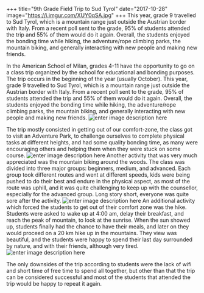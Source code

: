 +++
title="9th Grade Field Trip to Sud Tyrol"
date="2017-10-28"
image="https://i.imgur.com/XUY0qSA.jpg"
+++
This year, grade 9 travelled to Sud Tyrol, which is a mountain range just outside the Austrian border with Italy. From a recent poll sent to the grade, 95% of students attended the trip and 55% of them would do it again. Overall, the students enjoyed the bonding time while hiking, the adventure/rope climbing parks, the mountain biking, and generally interacting with new people and making new friends. 
<!--more-->

In the American School of Milan, grades 4-11 have the opportunity to go on a class trip organized by the school for educational and bonding purposes. The trip occurs in the beginning of the year (usually October). This year, grade 9 travelled to Sud Tyrol, which is a mountain range just outside the Austrian border with Italy. From a recent poll sent to the grade, 95% of students attended the trip and 55% of them would do it again. Overall, the students enjoyed the bonding time while hiking, the adventure/rope climbing parks, the mountain biking, and generally interacting with new people and making new friends. 
![enter image description here](https://i.imgur.com/XUY0qSA.jpg)

The trip mostly consisted in getting out of our comfort-zone, the class got to visit an Adventure Park, to challenge ourselves to complete physical tasks at different heights, and had some quality bonding time, as many were encouraging others and helping them when they were stuck on some course. 
![enter image description here](https://i.imgur.com/GluA1Uz.jpg)
Another activity that was very much appreciated was the mountain biking around the woods. The class was divided into three major groups: beginners, medium, and advanced. Each group took different routes and went at different speeds, kids were being pushed to do their best and endure in the physical aspect, as most of the route was uphill, and it was quite challenging to keep up with the counsellor, especially for the advanced group. Long story short, everyone was quite sore after the activity. 
![enter image description here](https://i.imgur.com/BZnf3UW.jpg)
An additional activity which forced the students to get out of their comfort zone was the hike. Students were asked to wake up at 4:00 am, delay their breakfast, and reach the peak of mountain, to look at the sunrise. When the sun showed up, students finally had the chance to have their meals, and later on they would proceed on a 20 km hike up in the mountains. They view was beautiful, and the students were happy to spend their last day surrounded by nature, and with their friends, although very tired. 
![enter image description here](https://i.imgur.com/hfrZHFg.jpg)

The only downsides of the trip according to students were the lack of wifi and short time of free time to spend all together, but other than that the trip can be considered successful and most of the students that attended the trip would be happy to repeat it again. 
